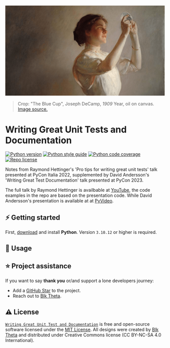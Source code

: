 [![Writing Great Unit Tests and Documentation][repo_banner_img]][repo_url]

> Crop: "The Blue Cup", Joseph DeCamp, *1909* Year, oil on canvas. [Image source.][repo_banner_url]

# Writing Great Unit Tests and Documentation

[![Python version][py_version_img]][repo_url]
[![Python style guide][py_style_guide_img]][repo_url]
[![Python code coverage][py_code_coverage_img]][repo_url]
[![Repo license][repo_license_img]][repo_license_url]

Notes from Raymond Hettinger's 'Pro tips for writing great unit tests' talk presented at PyCon Italia 2022, supplemented by David Andersson's 'Writing Great Test Documentation' talk presented at PyCon 2023.

The full talk by Raymond Hettinger is availbable at [YouTube][rh_pycon2022_yt], the code examples in the repo are based on the presentation code. While David Andersson's presentation is available at at [PyVideo][da_pycon2023_pv].

## ⚡️ Getting started
First, [download][py_download_url] and install **Python**. Version `3.10.12` or higher is required.

## 🔧 Usage

## ⭐️ Project assistance
If you want to say **thank you** or/and support a lone developers journey:

- Add a [GitHub Star][repo_url] to the project.
- Reach out to [Blk Theta][author].

## ⚠️ License

[`Writing Great Unit Test and Documentation`][repo_url] is free and open-source software licensed under the [MIT License][repo_license_url]. All designs were created by [Blk Theta][author] and distributed under Creative Commons license (CC BY-NC-SA 4.0 International).

<!--Python-->
[py_version_img]: https://img.shields.io/badge/Python-3.10.12-yellow?style=for-the-badge&logo=none
[py_style_guide_img]: https://img.shields.io/badge/Style_guide-PEP8-blue?style=for-the-badge&logo=none
[py_code_coverage_img]: https://img.shields.io/badge/Code_coverage-NA-success?style=for-the-badge&logo=none
[py_download_url]: https://www.python.org/downloads/

<!-- Repository -->
[repo_url]: https://github.com/blktheta/raymond-hettinger-pycon2022
[repo_banner_url]: https://upload.wikimedia.org/wikipedia/commons/f/fd/DeCamp_Joseph_The_Blue_Cup.jpg
[repo_banner_img]: https://github.com/blktheta/raymond-hettinger-pycon2022/blob/main/media/TheBlueCup-JosephDecamp.png
[repo_license_url]: https://github.com/blktheta/raymond-hettinger-pycon2022/blob/main/LICENSE.md
[repo_license_img]: https://img.shields.io/badge/license-MIT-red?style=for-the-badge&logo=none

<!-- Author -->
[author]: https://github.com/blktheta

<!-- Readme links -->
[rh_pycon2022_yt]: https://www.youtube.com/watch?v=jSIsyMd2-RY
[da_pycon2023_pv]: https://pyvideo.org/pycon-fr-2023/writing-great-test-documentation.html
